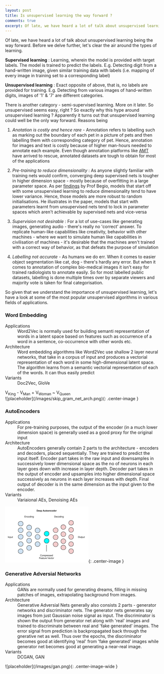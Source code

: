 ```yaml
---
layout: post
title: Is unsupervised learning the way forward ?
comments: true
excerpt: Of late, we have heard a lot of talk about unsupervised learning being the way forward. A lot of research at major R&D organisations like Open AI is focussed on unsupervised learning.Why is unsupervised learning so important ?
---
```

Of late, we have heard a lot of talk about unsupervised learning being the way forward.
Before we delve further, let's clear the air around the types of learning.

<strong>Supervised learning</strong> : Learning, wherein the model is provided with target labels.
The model is trained to predict the labels. E.g. Detecting digit from a hand-written image,
given similar training data with labels (i.e. mapping of every image in training set to a corresponding label)

<strong>Unsupervised learning</strong> : Exact opposite of above, that is, no labels are provided for training.
E.g. Detecting from various images of hand-written digits, images of '1' & '7' are different categories.

There is another category - semi-supervised learning. More on it later. So unsupervised seems easy, right ? So
exactly why this hype around unsupervised learning ? Apparently it turns out that unsupervised learning
could well be the only way forward. Reasons being

1. <em>Anotation is costly and hence rare</em> - Annotation refers to labelling such as marking out the boundary of each pet in a picture of pets and then labelling them with corresponding category of pet. Hence, annotation for images and text is costly because of higher man-hours needed to annotate each example.  Even though annotation platforms like [AMT](https://www.mturk.com/mturk/welcome) have arrived to rescue, annotated datasets are tough to obtain for most of the applications

2. <em>Pre-training to reduce dimensionality</em> : As anyone slightly familiar with training nets would confirm, converging deep supervised nets is tougher in higher dimension space - mostly because of overfitting in a large parameter space. As per [findings](http://www.jmlr.org/papers/volume11/erhan10a/erhan10a.pdf) by Prof Begio, models that start off with some unsupervised learning to reduce dimensionality tend to have lower variance. Hence, those models are more robust to random initialisations. He illustrates in the paper, models that start with parameters learnt from unsupervised nets tend to lock in parameter spaces which aren't achievable by supervised nets and vice-versa

3. <em>Supervision not desirable</em> : For a lot of use-cases like generating images, generating audio  - there's really no 'correct' answer. To replicate human-like capabilities like creativity, behavior with other machines - where we want to simulate human like capabilities in civilisation of machines - it's desirable that the machines aren't trained with a correct way of behavior, as that defeats the purpose of simulation

4. <em>Labelling not accurate</em> - As humans we do err. When it comes to easier object segmentation like cat, dog - there's hardly any error. But when it comes to annotation of complex bio-medical images it isn't easy for trained radiologists to annotate easily. So for most labelled public datasets, labelling is done multiple times over by separate viewers and majority vote is taken for final categorisation.

So given that we understand the importance of unsupervised learning, let's have a look at some of the most popular unsupervised algorithms in various fields of applications.

### Word Embedding

<dl>
<dt>Applications</dt>
<dd>Word2Vec is normally used for building semanti representation of words in a latent space based on features such as occurrence of a word in a sentence, co-occurrence with other words etc. </dd>
<dt>Architecture</dt>
<dd>Word embedding algorithms like Word2Vec use shallow 2 layer neural networks, that take in a corpus of input and produces a vectorial representation of each word in some high-dimensional latent space. The algorithm learns from a semantic vectorial representation of each of the words. It can thus easily predict</dd>
<dt>Variants</dt>
<dd>Doc2Vec, GloVe</dd>
</dl>
<div class="message">
  V<sub>King</sub> - V<sub>Man</sub> + V<sub>Woman</sub> ~ V<sub>Queen</sub>
</div>
![placeholder](/images/skip_gram_net_arch.png){: .center-image }

### AutoEncoders

<dl>
<dt>Applications</dt>
<dd>For pre-training purposes, the output of the encoder (in a much lower dimension space) is generally used as a good proxy for the original input</dd>
<dt>Architecture</dt>
<dd>AutoEncoders generally contain 2 parts to the architecture - encoders and decoders, placed sequentially. They are trained to predict the input itself. Encoder part takes in the raw input and downsamples in successively lower dimensional space as the no of neurons in each layer goes down with increase in layer depth. Decoder part takes in the output of encoder and upsamples into higher dimensional space successively as neurons in each layer increases with depth. Final output of decoder is in the same dimension as the input given to the encoder. </dd>
<dt>Variants</dt>
<dd>Variaional AEs, Denoising AEs </dd>
</dl>

![placeholder](/images/ae.png){: .center-image }



### Generative Adversial Networks

<dl>
<dt>Applications</dt>
<dd>GANs are normally used for generating dreams, filling in missing patches of images, extrapolating background from images.</dd>
<dt>Architecture</dt>
<dd>Generative Adversial Nets generally also consists 2 parts - generator networks and discriminator nets. The generator nets generates say images from just Gaussian noise signal as input. The discriminator is shown the output from generator net along with 'real' images and trained to discriminate between real and 'fake generated' images. The error signal from prediction is backpropagated back through the gnerative net as well. Thus over the epochs, the discriminator becomes good at identifying 'real' from 'fake generated' images while generator net becomes good at generating a near-real image.</dd>
<dt>Variants</dt>
<dd>DCGAN, GAN </dd>
</dl>
![placeholder](/images/gan.png){: .center-image-wide }
